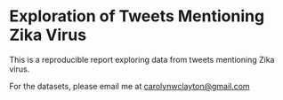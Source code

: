 # Exploration of Tweets Mentioning Zika Virus

This is a reproducible report exploring data from tweets mentioning Zika virus.

For the datasets, please email me at carolynwclayton@gmail.com

